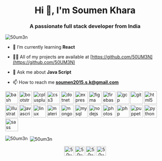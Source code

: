 <h1 align="center">Hi 👋, I'm Soumen Khara</h1>
<h3 align="center">A passionate full stack developer from India</h3>

<p align="left"> <img src="https://komarev.com/ghpvc/?username=50um3n" alt="50um3n" /> </p>

- 🌱 I’m currently learning **React**

- 👨‍💻 All of my projects are available at [https://github.com/50UM3N](https://github.com/50UM3N)

- 💬 Ask me about **Java Script**

- 📫 How to reach me **soumen2015.s.k@gmail.com**

<p align="left"><img src="https://www.vectorlogo.zone/logos/gnu_bash/gnu_bash-icon.svg" alt="bash" width="40" height="40"/> <img src="https://devicons.github.io/devicon/devicon.git/icons/bootstrap/bootstrap-plain.svg" alt="bootstrap" width="40" height="40"/> <img src="https://devicons.github.io/devicon/devicon.git/icons/cplusplus/cplusplus-original.svg" alt="cplusplus" width="40" height="40"/> <img src="https://devicons.github.io/devicon/devicon.git/icons/css3/css3-original-wordmark.svg" alt="css3" width="40" height="40"/> <img src="https://devicons.github.io/devicon/devicon.git/icons/dot-net/dot-net-original-wordmark.svg" alt="dotnet" width="40" height="40"/> <img src="https://devicons.github.io/devicon/devicon.git/icons/express/express-original-wordmark.svg" alt="express" width="40" height="40"/> <img src="https://www.vectorlogo.zone/logos/figma/figma-icon.svg" alt="figma" width="40" height="40"/> <img src="https://www.vectorlogo.zone/logos/firebase/firebase-icon.svg" alt="firebase" width="40" height="40"/> <img src="https://www.vectorlogo.zone/logos/google_cloud/google_cloud-icon.svg" alt="gcp" width="40" height="40"/> <img src="https://www.vectorlogo.zone/logos/git-scm/git-scm-icon.svg" alt="git" width="40" height="40"/> <img src="https://devicons.github.io/devicon/devicon.git/icons/html5/html5-original-wordmark.svg" alt="html5" width="40" height="40"/> <img src="https://www.vectorlogo.zone/logos/adobe_illustrator/adobe_illustrator-icon.svg" alt="illustrator" width="40" height="40"/> <img src="https://devicons.github.io/devicon/devicon.git/icons/javascript/javascript-original.svg" alt="javascript" width="40" height="40"/> <img src="https://devicons.github.io/devicon/devicon.git/icons/linux/linux-original.svg" alt="linux" width="40" height="40"/> <img src="https://raw.githubusercontent.com/prplx/svg-logos/5585531d45d294869c4eaab4d7cf2e9c167710a9/svg/materialize.svg" alt="materialize" width="40" height="40"/> <img src="https://devicons.github.io/devicon/devicon.git/icons/mongodb/mongodb-original-wordmark.svg" alt="mongodb" width="40" height="40"/> <img src="https://devicons.github.io/devicon/devicon.git/icons/mysql/mysql-original-wordmark.svg" alt="mysql" width="40" height="40"/> <img src="https://devicons.github.io/devicon/devicon.git/icons/nodejs/nodejs-original-wordmark.svg" alt="nodejs" width="40" height="40"/> <img src="https://devicons.github.io/devicon/devicon.git/icons/photoshop/photoshop-plain.svg" alt="photoshop" width="40" height="40"/> <img src="https://devicons.github.io/devicon/devicon.git/icons/php/php-original.svg" alt="php" width="40" height="40"/> <img src="https://i.ibb.co/Qk299CX/puppeteer.png" alt="puppeteer" width="40" height="40"/> <img src="https://devicons.github.io/devicon/devicon.git/icons/python/python-original.svg" alt="python" width="40" height="40"/> <img src="https://devicons.github.io/devicon/devicon.git/icons/sass/sass-original.svg" alt="sass" width="40" height="40"/></p><p><img align="left" src="https://github-readme-stats.vercel.app/api/top-langs/?username=50um3n&layout=compact&hide=html" alt="50um3n" /></p>

<p>&nbsp;<img align="center" src="https://github-readme-stats.vercel.app/api?username=50um3n&show_icons=true" alt="50um3n" /></p>

<p align="center">
<a href="https://codepen.io/50um3n" target="blank"><img align="center" src="https://cdn.jsdelivr.net/npm/simple-icons@3.0.1/icons/codepen.svg" alt="50um3n" height="30" width="30" /></a>
<a href="https://fb.com/50um3n" target="blank"><img align="center" src="https://cdn.jsdelivr.net/npm/simple-icons@3.0.1/icons/facebook.svg" alt="50um3n" height="30" width="30" /></a>
<a href="https://instagram.com/50um3n" target="blank"><img align="center" src="https://cdn.jsdelivr.net/npm/simple-icons@3.0.1/icons/instagram.svg" alt="50um3n" height="30" width="30" /></a>
<a href="https://dribbble.com/50um3n" target="blank"><img align="center" src="https://cdn.jsdelivr.net/npm/simple-icons@3.0.1/icons/dribbble.svg" alt="50um3n" height="30" width="30" /></a>
</p>
